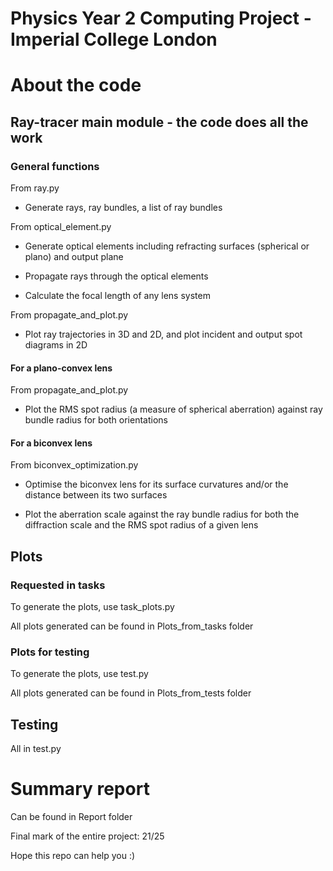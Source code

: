 # Physics Year 2 Computing Project - Imperial College London

# About the code

## Ray-tracer main module - the code does all the work

### General functions

From ray.py

- Generate rays, ray bundles, a list of ray bundles

From optical_element.py

- Generate optical elements including refracting surfaces (spherical or plano) and output plane

- Propagate rays through the optical elements

- Calculate the focal length of any lens system

From propagate_and_plot.py

- Plot ray trajectories in 3D and 2D, and plot incident and output spot diagrams in 2D


#### For a plano-convex lens

From propagate_and_plot.py

- Plot the RMS spot radius (a measure of spherical aberration) against ray bundle radius for both orientations

#### For a biconvex lens

From biconvex_optimization.py

- Optimise the biconvex lens for its surface curvatures and/or the distance between its two surfaces

- Plot the aberration scale against the ray bundle radius for both the diffraction scale and the RMS spot radius of a given lens


## Plots 

### Requested in tasks

To generate the plots, use task_plots.py

All plots generated can be found in Plots_from_tasks folder

### Plots for testing

To generate the plots, use test.py

All plots generated can be found in Plots_from_tests folder


## Testing

All in test.py


# Summary report

Can be found in Report folder

Final mark of the entire project: 21/25

Hope this repo can help you :)